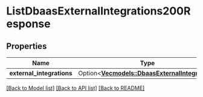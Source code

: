 # ListDbaasExternalIntegrations200Response

## Properties

Name | Type | Description | Notes
------------ | ------------- | ------------- | -------------
**external_integrations** | Option<[**Vec<models::DbaasExternalIntegration>**](dbaas-external-integration.md)> |  | [optional]

[[Back to Model list]](../README.md#documentation-for-models) [[Back to API list]](../README.md#documentation-for-api-endpoints) [[Back to README]](../README.md)


